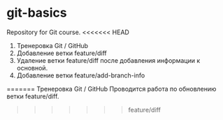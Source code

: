 # git-basics
Repository for Git course.
<<<<<<< HEAD
1. Тренеровка Git / GitHub
2. Добавление ветки feature/diff
3. Удаление ветки feature/diff после добавления информации к основной.
4. Добавление ветки feature/add-branch-info

=======
Тренеровка Git / GitHub   Проводится работа по обновлению ветки feature/diff.
>>>>>>> feature/diff
